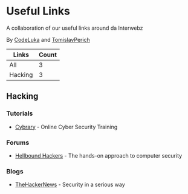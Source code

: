 # Useful Links
A collaboration of our useful links around da Interwebz

By [CodeLuka](https://github.com/coderluka) and [TomislavPerich](https://github.com/tomislavperich)

Links | Count
------------ | -------------
All | 3
Hacking | 3

## Hacking
### Tutorials
* [Cybrary](https://cybrary.it) - Online Cyber Security Training

### Forums
* [Hellbound Hackers](https://www.hellboundhackers.org/) - The hands-on approach to computer security

### Blogs
* [TheHackerNews](http://thehackernews.com/) - Security in a serious way
